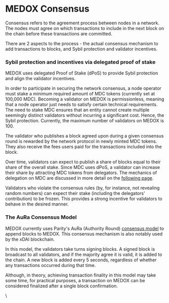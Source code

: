 # MEDOX Consensus

Consensus refers to the agreement process between nodes in a network. The nodes must agree on which transactions to include in the next block on the chain before these transactions are committed.

There are 2 aspects to the process - the actual consensus mechanism to add transactions to blocks, and Sybil protection and validator incentives.

### Sybil protection and incentives via delegated proof of stake

MEDOX uses delegated Proof of Stake (dPoS) to provide Sybil protection and align the validator incentives.  

In order to participate in securing the network consensus, a node operator must stake a minimum required amount of MDC tokens (currently set at 100,000 MDC). Becoming a validator on MEDOX is permissionless, meaning that a node operator just needs to satisfy certain technical requirements. The need to stake MDC ensures that an entity cannot create multiple seemingly distinct validators without incurring a significant cost. Hence, the Sybil protection. Currently, the maximum number of validators on MEDOX is 100.

The validator who publishes a block agreed upon during a given consensus round is rewarded by the network protocol in newly minted MDC tokens. They also receive the fees users paid for the transactions included into the block.

Over time, validators can expect to publish a share of blocks equal to their share of the overall stake. Since MDC uses dPoS, a validator can increase their share by attracting MDC tokens from delegators. The mechanics of delegation on MDC are discussed in more detail on the [following page](https://docs.mdcscan.com/general/fuse-network-blockchain/validators-and-delegation).

Validators who violate the consensus rules (by, for instance, not revealing random numbers) can expect their stake (including the delegators' contribution) to be frozen. This provides a strong incentive for validators to behave in the desired manner.

### The AuRa Consensus Model

MEDOX currently uses Parity's AuRa (Authority Round) [consensus model](https://openethereum.github.io/Aura) to append blocks to MEDOX. This consensus mechanism is also notably used by the xDAI blockchain.

In this model, the validators take turns signing blocks. A signed block is broadcast to all validators, and if the majority agree it is valid, it is added to the chain. A new block is added every 5 seconds, regardless of whether any transactions occurred during that time.

Although, in theory, achieving transaction finality in this model may take some time, for practical purposes, a transaction on MEDOX can be considered finalized after a single block confirmation.  

\
